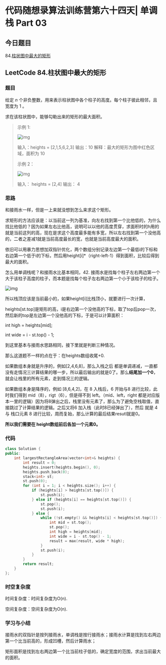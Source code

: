 # 代码随想录算法训练营第六十四天| 单调栈 Part 03

## 今日题目

84.[柱状图中最大的矩形](https://leetcode.cn/problems/largest-rectangle-in-histogram/)

## LeetCode 84.柱状图中最大的矩形

### 题目

给定 *n* 个非负整数，用来表示柱状图中各个柱子的高度。每个柱子彼此相邻，且宽度为 1 。

求在该柱状图中，能够勾勒出来的矩形的最大面积。

> 示例 1:
>
> ![img](https://pkdwxagc9o.feishu.cn/space/api/box/stream/download/asynccode/?code=N2U5MzYzYjJkM2EyNWU2MGY0YzQ4N2JjMjRiMmY5MDZfZjhKTzVhMmFQSTdqQUp1czdncDIzVTZld3A1cEJrZWFfVG9rZW46VjBoYmI1NXBsb1p3bTN4c3Aya2MzWmRkbjFmXzE3MTA3NTE1OTA6MTcxMDc1NTE5MF9WNA)
>
> 输入：heights = [2,1,5,6,2,3] 输出：10 解释：最大的矩形为图中红色区域，面积为 10
>
> 示例 2：
>
> ![img](https://pkdwxagc9o.feishu.cn/space/api/box/stream/download/asynccode/?code=YTA5YjA0NzhkMmU0YWU2MWI3YmNiNzQ3MmNkZWEyMmFfc295Uk9Ga1JOU0RSc2pQTG4wa3piWWxaM1ozbmZMN01fVG9rZW46SWY2Z2JUVmdIb3RvZnd4VHF6MGNLSFhrbnFkXzE3MTA3NTE1OTA6MTcxMDc1NTE5MF9WNA)
>
> 输入： heights = [2,4] 输出： 4

### 思路

和接雨水一样，但是一上来就没想到怎么来求这个矩形。

求矩形的方法应该是：以当前这一列为基准，向左右找到第一个比他低的，为什么找比他低的？因为如果左右比他高，说明可以以他的高度贯穿，求面积时的h用的就是当前这列的高，现在是求这个高度最多能有多宽，所以左右找到第一个没他高的，二者之差减1就是当前高度最长的宽，也就是当前高度最大的面积。

依旧可以用暴力思想加双指针优化，两个数组分别记录左边第一个最低i的下标和右边第一个低于i的下标，然后用height[i]*（right-left-1）得到面积，比较后得到最大的面积。

怎么用单调栈呢？和接雨水比基本相同，42. 接雨水是找每个柱子左右两边第一个大于该柱子高度的柱子，而本题是找每个柱子左右两边第一个小于该柱子的柱子。

![img](https://pkdwxagc9o.feishu.cn/space/api/box/stream/download/asynccode/?code=ZmVjMzNiMTBiNzI5NDM0MWE2NjQ1ZDI4YmM0NDkwMWRfREdVeWJqb0ZjUTZuRnVuVW5wQkVXYVNJUzZYTU05c0hfVG9rZW46TkVXSmJPcmVtb0tkOXF4djJHMWN0ZW5xbm1iXzE3MTA3NTE1OTA6MTcxMDc1NTE5MF9WNA)

所以栈顶应该是当前最小的，如果height[i]比栈顶小，就要进行一次计算，

heights[st.top]是矩形的高，i是右边第一个没他高的下标，取了top后pop一次，然后新的top是左边第一个没他高的下标，于是可以计算面积：

int high = heights[mid];

int wide = i - st.top() - 1;

到这里基本与接雨水思路相同，接下里就是判断三种情况。

那么这道题不一样的点在于：在heights数组收尾+0.

如果数组本身就是升序的，例如[2,4,6,8]，那么入栈之后 都是单调递减，一直都没有走情况三计算结果的哪一步，所以最后输出的就是0了。那么**结尾加一个0**，就会让栈里的所有元素，走到情况三的逻辑。

如果数组本身是降序的，例如 [8,6,4,2]，在 8 入栈后，6 开始与8 进行比较，此时我们得到 mid（8），rigt（6），但是得不到 left。（mid、left，right 都是对应版本一里的逻辑）因为将8弹出之后，栈里没有元素了，那么为了避免空栈取值，直接跳过了计算结果的逻辑。之后又将6 加入栈（此时8已经弹出了），然后 就是 4 与 栈口元素 8 进行比较，周而复始，那么计算的最后结果resutl就是0。

**所以我们需要在 height数组前后各加一个元素0。**

### 代码

```C++
class Solution {
public:
    int largestRectangleArea(vector<int>& heights) {
        int result = 0;
        heights.insert(heights.begin(), 0);
        heights.push_back(0);
        stack<int> st;
        st.push(0);
        for (int i = 1; i < heights.size(); i++) {
            if (heights[i] > heights[st.top()]) {
                st.push(i);
            } else if (heights[i] == heights[st.top()]) {
                st.pop();
                st.push(i);
            } else {
                while (!st.empty() && heights[i] < heights[st.top()]) {
                    int mid = st.top();
                    st.pop();
                    int high = heights[mid];
                    int wide = i - st.top() - 1;
                    result = max(result, wide * high);
                }
                st.push(i);
            }
        }
        return result;
    }
};
```

### 时空复杂度

时间复杂度：时间复杂度为O(n).

空间复杂度：空间复杂度为O(n).

### 学习与小结

接雨水的双指针是按列接雨水，单调栈是按行接雨水；接雨水计算是找到左右两边第一个比当前高的，形成凹槽，然后计算雨水；

矩形面积是找到左右两边第一个比当前柱子低的，确定宽度的范围，求出当前最大的面积。